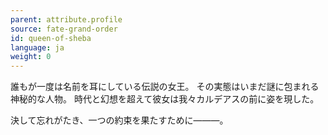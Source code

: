```yaml
---
parent: attribute.profile
source: fate-grand-order
id: queen-of-sheba
language: ja
weight: 0
---
```


誰もが一度は名前を耳にしている伝説の女王。
その実態はいまだ謎に包まれる神秘的な人物。
時代と幻想を超えて彼女は我々カルデアスの前に姿を現した。

決して忘れがたき、一つの約束を果たすために―――。
